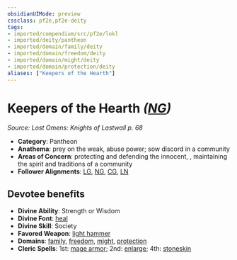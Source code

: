 ```yaml
---
obsidianUIMode: preview
cssclass: pf2e,pf2e-deity
tags:
- imported/compendium/src/pf2e/lokl
- imported/deity/pantheon
- imported/domain/family/deity
- imported/domain/freedom/deity
- imported/domain/might/deity
- imported/domain/protection/deity
aliases: ["Keepers of the Hearth"]
---
```

# Keepers of the Hearth *([NG](neutral-good-b1.md))*  
*Source: Lost Omens: Knights of Lastwall p. 68*  

- **Category**: Pantheon
- **Anathema**: prey on the weak, abuse power; sow discord in a community
- **Areas of Concern**: protecting and defending the innocent, , maintaining the spirit and traditions of a community
- **Follower Alignments**: [LG](lawful-goo-b1.md), [NG](neutral-good-b1.md), [CG](chaotic-good-b1.md), [LN](lawful-neutral-b1.md)

## Devotee benefits

- **Divine Ability**: Strength or Wisdom
- **Divine Font**: [heal](../../spells/heal.md)
- **Divine Skill**: Society
- **Favored Weapon**: [light hammer](../../equipment/items/light-hammer.md)
- **Domains**: [family](../domains.md#Family), [freedom](../domains.md#Freedom), [might](../domains.md#Might), [protection](../domains.md#Protection)
- **Cleric Spells**: 1st: [mage armor](../../spells/mage-armor.md); 2nd: [enlarge](../../spells/enlarge.md); 4th: [stoneskin](../../spells/stoneskin.md)